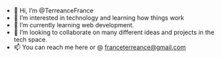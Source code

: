 - 👋 Hi, I’m @TerreanceFrance
- 👀 I’m interested in technology and learning how things work
- 🌱 I’m currently learning web development.
- 💞️ I’m looking to collaborate on many different ideas and projects in the tech space.
- 📫 You can reach me here or @ franceterreance@gmail.com

<!---
TerreanceFrance/TerreanceFrance is a ✨ special ✨ repository because its `README.md` (this file) appears on your GitHub profile.
You can click the Preview link to take a look at your changes.
--->
